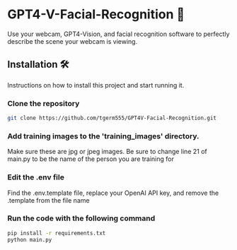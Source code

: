 # GPT4-V-Facial-Recognition 🦾
Use your webcam, GPT4-Vision, and facial recognition software to perfectly describe the scene your webcam is viewing.

## Installation 🛠️
Instructions on how to install this project and start running it.

### Clone the repository
```bash
git clone https://github.com/tgerm555/GPT4V-Facial-Recognition.git
```

### Add training images to the 'training_images' directory. 
Make sure these are jpg or jpeg images. Be sure to change line 21 of main.py to be the name of the person you are training for

### Edit the .env file
Find the .env.template file, replace your OpenAI API key, and remove the .template from the file name

### Run the code with the following command
```bash
pip install -r requirements.txt
python main.py
```